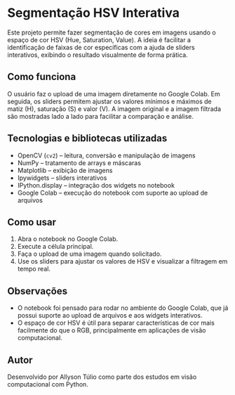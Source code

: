# Segmentação HSV Interativa

Este projeto permite fazer segmentação de cores em imagens usando o espaço de cor HSV (Hue, Saturation, Value). A ideia é facilitar a identificação de faixas de cor específicas com a ajuda de sliders interativos, exibindo o resultado visualmente de forma prática.

## Como funciona

O usuário faz o upload de uma imagem diretamente no Google Colab. Em seguida, os sliders permitem ajustar os valores mínimos e máximos de matiz (H), saturação (S) e valor (V). A imagem original e a imagem filtrada são mostradas lado a lado para facilitar a comparação e análise.

## Tecnologias e bibliotecas utilizadas

- OpenCV (`cv2`) – leitura, conversão e manipulação de imagens
- NumPy – tratamento de arrays e máscaras
- Matplotlib – exibição de imagens
- Ipywidgets – sliders interativos
- IPython.display – integração dos widgets no notebook
- Google Colab – execução do notebook com suporte ao upload de arquivos

## Como usar

1. Abra o notebook no Google Colab.
2. Execute a célula principal.
3. Faça o upload de uma imagem quando solicitado.
4. Use os sliders para ajustar os valores de HSV e visualizar a filtragem em tempo real.

## Observações

- O notebook foi pensado para rodar no ambiente do Google Colab, que já possui suporte ao upload de arquivos e aos widgets interativos.
- O espaço de cor HSV é útil para separar características de cor mais facilmente do que o RGB, principalmente em aplicações de visão computacional.

## Autor

Desenvolvido por Allyson Túlio como parte dos estudos em visão computacional com Python.
